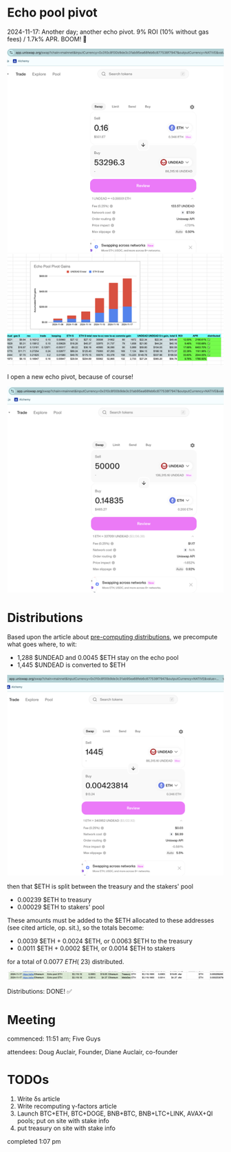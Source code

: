 # Echo pool pivot

2024-11-17: Another day; another echo pivot. 9% ROI (10% without gas fees) / 1.7k% APR. BOOM! 🌟

![Close echo pool pivot](imgs/01a-close-echo-pivot.png)
![Record results](imgs/01b-record.png)

I open a new echo pivot, because of course! 

![Open a new echo pool pivot](imgs/01c-open-echo-pivot.png)

# Distributions

Based upon the article about [pre-computing distributions](../../../../articles/distributions.md), we precompute what goes where, to wit:

* 1,288 $UNDEAD and 0.0045 $ETH stay on the echo pool
* 1,445 $UNDEAD is converted to $ETH

![swap $UNDEAD before transferring liquidity](imgs/02-swap-undead.png)

then that $ETH is split between the treasury and the stakers' pool

* 0.00239 $ETH to treasury
* 0.00029 $ETH to stakers' pool

These amounts must be added to the $ETH allocated to these addresses (see cited article, op. sit.), so the totals become:

* 0.0039 $ETH + 0.0024 $ETH, or 0.0063 $ETH to the treasury
* 0.0011 $ETH + 0.0002 $ETH, or 0.0014 $ETH to stakers

for a total of 0.0077 $ETH (~$23) distributed.

![Gains distributed](imgs/03-distributions.png)

Distributions: DONE! ✅

# Meeting

commenced: 11:51 am; Five Guys

attendees: Doug Auclair, Founder, Diane Auclair, co-founder

# TODOs

1. Write δs article
2. Write recomputing γ-factors article
3. Launch BTC+ETH, BTC+DOGE, BNB+BTC, BNB+LTC+LINK, AVAX+QI pools; put on site with stake info
4. put treasury on site with stake info

completed 1:07 pm
